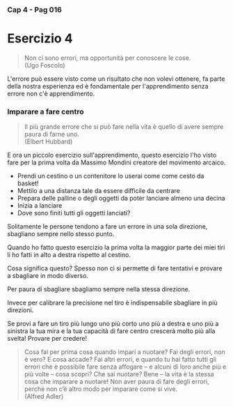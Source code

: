 ### Cap 4 - Pag 016

# Esercizio 4

> Non ci sono errori, ma opportunità per conoscere le cose.  
> (Ugo Foscolo)

L'errore può essere visto come un risultato che non volevi ottenere, fa parte della nostra esperienza ed è fondamentale per l'apprendimento senza errore non c'è apprendimento.

### Imparare a fare centro

> Il più grande errore che si può fare nella vita è quello di avere sempre paura di farne uno.  
> (Elbert Hubbard)

E ora un piccolo esercizio sull'apprendimento, questo esercizio l'ho visto fare per la prima volta da Massimo Mondini creatore del movimento arcaico.

- Prendi un cestino o un contenitore lo userai come come cesto da basket!
- Mettilo a una distanza tale da essere difficile da centrare
- Prepara delle palline o degli oggetti da poter lanciare almeno una decina
- Inizia a lanciare
- Dove sono finiti tutti gli oggetti lanciati?

Solitamente le persone tendono a fare un errore in una sola direzione, sbagliano sempre nello stesso punto.

Quando ho fatto questo esercizio la prima volta la maggior parte dei miei tiri li ho fatti in alto a destra rispetto al cestino.

Cosa significa questo? Spesso non ci si permette di fare tentativi e provare a sbagliare in modo diverso.

Per paura di sbagliare sbagliamo sempre nella stessa direzione.

Invece per calibrare la precisione nel tiro è indispensabile sbagliare in più direzioni. 

Se provi a fare un tiro più lungo uno più corto uno più a destra e uno più a sinistra la tua mira e la tua capacità di fare centro crescerà molto più alla svelta!
Provare per credere!



> Cosa fai per prima cosa quando impari a nuotare? Fai degli errori, non è vero? E cosa accade? Fai altri errori, e quando tu hai fatto tutti gli errori che è possibile fare senza affogare – e alcuni di loro anche più e più volte – cosa scopri? Che sai nuotare? Bene – la vita è la stessa cosa che imparare a nuotare! Non aver paura di fare degli errori, perché non c’è altro modo per imparare come si vive.  
> (Alfred Adler)
